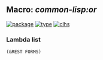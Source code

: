 ## Macro: ***common-lisp:or***
[![package](https://img.shields.io/badge/Package-COMMON--LISP-5f9ea0.svg?style=social&colorA=999999)](../) [![type](https://img.shields.io/badge/Type-Macro-5f9ea0.svg?style=social&colorA=999999)](../#macro) [![clhs](https://img.shields.io/badge/CLHS-OR-5f9ea0.svg?style=social&colorA=999999)](http://www.lispworks.com/documentation/HyperSpec/Body/a_or.htm) 
### Lambda list
```
(&REST FORMS)
```
